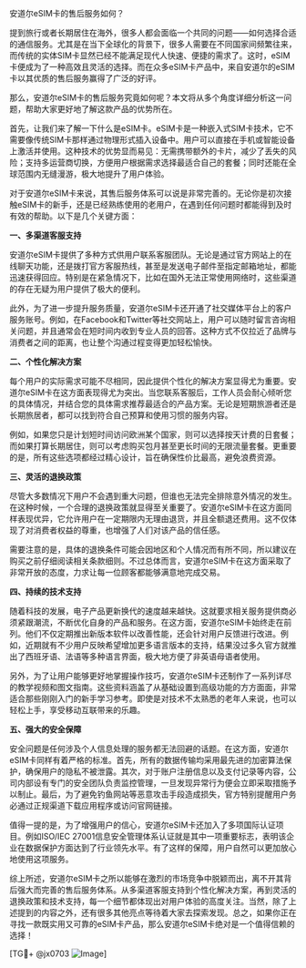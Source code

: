 安道尔eSIM卡的售后服务如何？

提到旅行或者长期居住在海外，很多人都会面临一个共同的问题——如何选择合适的通信服务。尤其是在当下全球化的背景下，很多人需要在不同国家间频繁往来，而传统的实体SIM卡显然已经不能满足现代人快速、便捷的需求了。这时，eSIM卡便成为了一种高效且灵活的选择。而在众多eSIM卡产品中，来自安道尔的eSIM卡以其优质的售后服务赢得了广泛的好评。

那么，安道尔eSIM卡的售后服务究竟如何呢？本文将从多个角度详细分析这一问题，帮助大家更好地了解这款产品的优势所在。

首先，让我们来了解一下什么是eSIM卡。eSIM卡是一种嵌入式SIM卡技术，它不需要像传统SIM卡那样通过物理形式插入设备中。用户可以直接在手机或智能设备上激活并使用。这种技术的优势显而易见：无需携带额外的卡片，减少了丢失的风险；支持多运营商切换，方便用户根据需求选择最适合自己的套餐；同时还能在全球范围内无缝漫游，极大地提升了用户体验。

对于安道尔eSIM卡来说，其售后服务体系可以说是非常完善的。无论你是初次接触eSIM卡的新手，还是已经熟练使用的老用户，在遇到任何问题时都能得到及时有效的帮助。以下是几个关键方面：

**一、多渠道客服支持**

安道尔eSIM卡提供了多种方式供用户联系客服团队。无论是通过官方网站上的在线聊天功能，还是拨打官方客服热线，甚至是发送电子邮件至指定邮箱地址，都能迅速获得回应。特别是在紧急情况下，比如在国外无法正常使用网络时，这些渠道的存在无疑为用户提供了极大的便利。

此外，为了进一步提升服务质量，安道尔eSIM卡还开通了社交媒体平台上的客户服务账号。例如，在Facebook和Twitter等社交网站上，用户可以随时留言咨询相关问题，并且通常会在短时间内收到专业人员的回答。这种方式不仅拉近了品牌与消费者之间的距离，也让整个沟通过程变得更加轻松愉快。

**二、个性化解决方案**

每个用户的实际需求可能不尽相同，因此提供个性化的解决方案显得尤为重要。安道尔eSIM卡在这方面表现得尤为突出。当您联系客服后，工作人员会耐心倾听您的具体情况，并结合您的具体需求推荐最适合的产品方案。无论是短期旅游者还是长期旅居者，都可以找到符合自己预算和使用习惯的服务内容。

例如，如果您只是计划短时间访问欧洲某个国家，则可以选择按天计费的日套餐；而如果打算长期居住，则可以考虑购买包月甚至更长时间的无限流量套餐。更重要的是，所有这些选项都经过精心设计，旨在确保性价比最高，避免浪费资源。

**三、灵活的退换政策**

尽管大多数情况下用户不会遇到重大问题，但谁也无法完全排除意外情况的发生。在这种时候，一个合理的退换政策就显得至关重要了。安道尔eSIM卡在这方面同样表现优异，它允许用户在一定期限内无理由退货，并且全额退还费用。这不仅体现了对消费者权益的尊重，也增强了人们对该产品的信任感。

需要注意的是，具体的退换条件可能会因地区和个人情况而有所不同，所以建议在购买之前仔细阅读相关条款细则。不过总体而言，安道尔eSIM卡在这方面采取了非常开放的态度，力求让每一位顾客都能够满意地完成交易。

**四、持续的技术支持**

随着科技的发展，电子产品更新换代的速度越来越快。这就要求相关服务提供商必须紧跟潮流，不断优化自身的产品和服务。在这方面，安道尔eSIM卡始终走在前列。他们不仅定期推出新版本软件以改善性能，还会针对用户反馈进行改进。例如，近期就有不少用户反映希望增加更多语言版本的支持，结果没过多久官方就推出了西班牙语、法语等多种语言界面，极大地方便了非英语母语者使用。

另外，为了让用户能够更好地掌握操作技巧，安道尔eSIM卡还制作了一系列详尽的教学视频和图文指南。这些资料涵盖了从基础设置到高级功能的方方面面，非常适合那些刚刚入门的新手学习参考。即使是对技术不太熟悉的老年人来说，也可以轻松上手，享受移动互联带来的乐趣。

**五、强大的安全保障**

安全问题是任何涉及个人信息处理的服务都无法回避的话题。在这方面，安道尔eSIM卡同样有着严格的标准。首先，所有的数据传输均采用最先进的加密算法保护，确保用户的隐私不被泄露。其次，对于账户注册信息以及支付记录等内容，公司内部设有专门的安全团队负责监控管理，一旦发现异常行为便会立即采取措施予以制止。最后，为了避免钓鱼网站等恶意攻击手段造成损失，官方特别提醒用户务必通过正规渠道下载应用程序或访问官网链接。

值得一提的是，为了增强用户的信心，安道尔eSIM卡还加入了多项国际认证项目。例如ISO/IEC 27001信息安全管理体系认证就是其中一项重要标志，表明该企业在数据保护方面达到了行业领先水平。有了这样的保障，用户自然可以更加放心地使用这项服务。

综上所述，安道尔eSIM卡之所以能够在激烈的市场竞争中脱颖而出，离不开其背后强大而完善的售后服务体系。从多渠道客服支持到个性化解决方案，再到灵活的退换政策和技术支持，每一个细节都体现出对用户体验的高度关注。当然，除了上述提到的内容之外，还有很多其他亮点等待着大家去探索发现。总之，如果你正在寻找一款既实用又可靠的eSIM卡产品，那么安道尔eSIM卡绝对是一个值得信赖的选择！

[TG💪+ @jx0703 ![Image](https://github.com/user-attachments/assets/dbca1d08-cadb-493c-b0ec-ad6f7a83f270)]